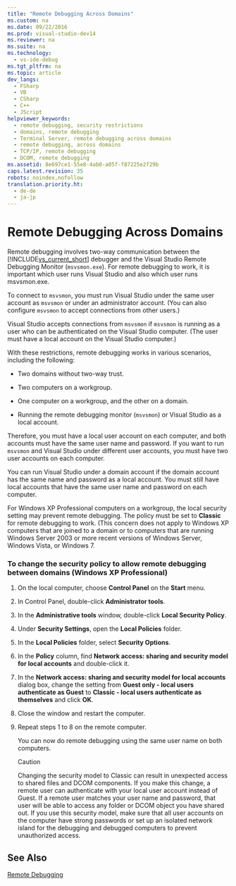 ```yaml
---
title: "Remote Debugging Across Domains"
ms.custom: na
ms.date: 09/22/2016
ms.prod: visual-studio-dev14
ms.reviewer: na
ms.suite: na
ms.technology: 
  - vs-ide-debug
ms.tgt_pltfrm: na
ms.topic: article
dev_langs: 
  - FSharp
  - VB
  - CSharp
  - C++
  - JScript
helpviewer_keywords: 
  - remote debugging, security restrictions
  - domains, remote debugging
  - Terminal Server, remote debugging across domains
  - remote debugging, across domains
  - TCP/IP, remote debugging
  - DCOM, remote debugging
ms.assetid: 8e697ce1-55e8-4ab0-a05f-f87225e2f29b
caps.latest.revision: 35
robots: noindex,nofollow
translation.priority.ht: 
  - de-de
  - ja-jp
---
```

# Remote Debugging Across Domains
Remote debugging involves two-way communication between the [!INCLUDE[vs_current_short](../vs140/includes/vs_current_short_md.md)] debugger and the Visual Studio Remote Debugging Monitor (`msvsmon.exe`). For remote debugging to work, it is important which user runs Visual Studio and also which user runs msvsmon.exe.  
  
 To connect to `msvsmon`, you must run Visual Studio under the same user account as `msvsmon` or under an administrator account. (You can also configure `msvsmon` to accept connections from other users.)  
  
 Visual Studio accepts connections from `msvsmon` if `msvsmon` is running as a user who can be authenticated on the Visual Studio computer. (The user must have a local account on the Visual Studio computer.)  
  
 With these restrictions, remote debugging works in various scenarios, including the following:  
  
-   Two domains without two-way trust.  
  
-   Two computers on a workgroup.  
  
-   One computer on a workgroup, and the other on a domain.  
  
-   Running the remote debugging monitor (`msvsmon`) or Visual Studio as a local account.  
  
 Therefore, you must have a local user account on each computer, and both accounts must have the same user name and password. If you want to run `msvsmon` and Visual Studio under different user accounts, you must have two user accounts on each computer.  
  
 You can run Visual Studio under a domain account if the domain account has the same name and password as a local account. You must still have local accounts that have the same user name and password on each computer.  
  
 For Windows XP Professional computers on a workgroup, the local security setting may prevent remote debugging. The policy must be set to **Classic** for remote debugging to work. (This concern does not apply to Windows XP computers that are joined to a domain or to computers that are running Windows Server 2003 or more recent versions of Windows Server, Windows Vista, or Windows 7.  
  
### To change the security policy to allow remote debugging between domains (Windows XP Professional)  
  
1.  On the local computer, choose **Control Panel** on the **Start** menu.  
  
2.  In Control Panel, double-click **Administrator tools**.  
  
3.  In the **Administrative tools** window, double-click **Local Security Policy**.  
  
4.  Under **Security Settings**, open the **Local Policies** folder.  
  
5.  In the **Local Policies** folder, select **Security Options**.  
  
6.  In the **Policy** column, find **Network access: sharing and security model for local accounts** and double-click it.  
  
7.  In the **Network access: sharing and security model for local accounts** dialog box, change the setting from **Guest only - local users authenticate as Guest** to **Classic - local users authenticate as themselves** and click **OK**.  
  
8.  Close the window and restart the computer.  
  
9. Repeat steps 1 to 8 on the remote computer.  
  
     You can now do remote debugging using the same user name on both computers.  
  
    > [!CAUTION]
    >  Changing the security model to Classic can result in unexpected access to shared files and DCOM components. If you make this change, a remote user can authenticate with your local user account instead of Guest. If a remote user matches your user name and password, that user will be able to access any folder or DCOM object you have shared out. If you use this security model, make sure that all user accounts on the computer have strong passwords or set up an isolated network island for the debugging and debugged computers to prevent unauthorized access.  
  
## See Also  
 [Remote Debugging](../vs140/remote-debugging.md)